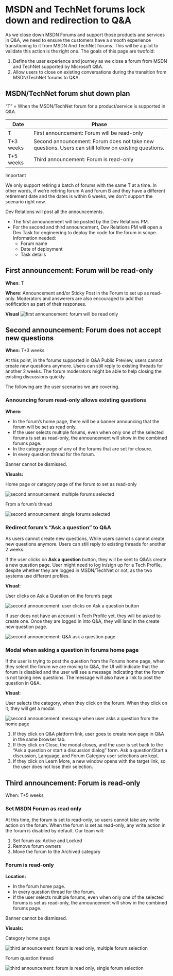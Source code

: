 # MSDN and TechNet forums lock down and redirection to Q&A

As we close down MSDN Forums and support those products and services in Q&A, we need to ensure the customers have a smooth experience transitioning to it from MSDN And TechNet forums. This will be a pilot to validate this action is the right one.
The goals of this page are twofold:

1. Define the user experience and journey as we close a forum from MSDN and TechNet supported by Microsoft Q&A.
2. Allow users to close on existing conversations during the transition from MSDN/TechNet forums to Q&A.

## MSDN/TechNet forum shut down plan

“T” = When the MSDN/TechNet forum for a product/service is supported in Q&A.

|Date     |Phase  |
|---------|---------|
|T     | First announcement: Forum will be read-only        |
|T+3 weeks     | Second announcement: Forum does not take new questions. Users can still follow on existing questions.        |
|T+5 weeks     | Third announcement: Forum is read-only        |

> [!IMPORTANT]
> We only support retiring a batch of forums with the same T at a time. In other words, if we're retiring forum A and forum B and they have a different retirement date and the dates is within 6 weeks, we don't support the scenario right now.

Dev Relations will post all the announcements.

* The first announcement will be posted by the Dev Relations PM.
* For the second and third announcement, Dev Relations PM will open a Dev Task for engineering to deploy the code for the forum in scope. Information needed:
   * Forum name
   * Date of deployment
   * Task details

## First announcement: Forum will be read-only

**When**: T

**Where**:  Announcement and/or Sticky Post in the Forum to set up as read-only. Moderators and answerers are also encouraged to add that notification as part of their responses.

<!--
**Message**

*Title:*

{forum-name} forum will be migrating to a new home on [Microsoft Q&A (Preview)](https://docs.microsoft.com/answers?WT.mc_id=msdnredirect-web-msdn)!

*Body:*

We’ve listened to your feedback on how we can enhance the forum experience. [Microsoft Q&A (Preview)](https://docs.microsoft.com/answers?WT.mc_id=msdnredirect-web-msdn) allows us to add new functionality and enables easier access to all the technical resources most useful to you, like Microsoft Docs and Microsoft Learn.

**Now until {T+3 weeks}:**

* You can post any new questions on Microsoft Q&A (Preview) or here.

**From {T+3 weeks} until {T+5 weeks}:**

* New posts – Post any new questions in the {forum-name} forum’s new home on [Microsoft Q&A (Preview)](https://docs.microsoft.com/answers?WT.mc_id=msdnredirect-web-msdn). The current forum will not allow any new questions.
* Existing posts – Interact here with existing content, answer questions, provide comments, etc.

**{T+5 weeks} onwards:**

* This forum will be closed to all new and existing posts and all interactions will be in [Microsoft Q&A (Preview)](https://docs.microsoft.com/answers?WT.mc_id=msdnredirect-web-msdn).
We are excited about moving to [Microsoft Q&A (Preview)](https://docs.microsoft.com/answers?WT.mc_id=msdnredirect-web-msdn) and seeing you there.

[Learn More](https://aka.ms/docsqalearnmore)

-->

**Visual**
![first announcement: forum will be read only](media/announcement1-forum-will-be-read-only.png)

## Second announcement: Forum does not accept new questions

**When:** T+3 weeks

At this point, in the forums supported in Q&A Public Preview, users cannot create new questions anymore. Users can still reply to existing threads for another 2 weeks. The forum moderators might be able to help closing the existing discussions quickly.

The following are the user scenarios we are covering.

### Announcing forum read-only allows existing questions

**Where:**

* In the forum’s home page, there will be a banner announcing that the forum will be set as read only.
* If the user selects multiple forums, even when only one of the selected forums is set as read-only, the announcement will show in the combined forums page.
* In the category page of any of the forums that are set for closure.
* In every question thread for the forum.

Banner cannot be dismissed.

**Visuals:**

Home page or category page of the forum to set as read-only

![second announcement: multiple forums selected](media/announcement2-multiple-forums-selected.png)

From a forum’s thread

![second announcement: single forums selected](media/announcement2-single-forums-selected.png)

### Redirect forum’s “Ask a question” to Q&A

As users cannot create new questions, While users cannot s cannot create new questions anymore. Users can still reply to existing threads for another 2 weeks.

If the user clicks on **Ask a question** button, they will be sent to Q&A’s create a new question page. User might need to log in/sign up for a Tech Profile, despite whether they are logged in MSDN/TechNet or not, as the two systems use different profiles.

**Visual:**

User clicks on Ask a Question on the forum’s page

![second announcement: user clicks on Ask a question button](media/announcement2-clicking-ask-question.png)

If user does not have an account in Tech Profile yet, they will be asked to create one. Once they are logged in into Q&A, they will land in the create new question page.

![second announcement: Q&A ask a question page](media/announcement2-qna-ask-question-page.png)

### Modal when asking a question in forums home page

If the user is trying to post the question from the Forums home page, when they select the forum we are moving to Q&A, the UI will indicate that the forum is disabled and the user will see a message indicating that the forum is not taking new questions. The message will also have a link to post the question in Q&A.

**Visual:**

User selects the category, when they click on the forum. When they click on it, they will get a modal:

![second announcement: message when user asks a question from the home page](media/announcement2-modal.png)

1. If they click on Q&A platform link, user goes to create new page in Q&A in the same browser tab.
2. If they click on Close, the modal closes, and the user is set back to the “Ask a question or start a discussion dialog” form. Ask a question/Start a discussion, Language, and Forum Category user selections are kept.
3. If they click on Learn More, a new window opens with the target link, so the user does not lose their selection.

## Third announcement: Forum is read-only

When: T+5 weeks

### Set MSDN Forum as read only

At this time, the forum is set to read-only, so users cannot take any write action on the forum.
When the forum is set as read-only, any write action in the forum is disabled by default. Our team will:

1. Set forum as: Active and Locked
2. Remove forum owners
3. Move the forum to the Archived category

### Forum is read-only

**Location:**

* In the forum home page.
* In every question thread for the forum.
* If the user selects multiple forums, even when only one of the selected forums is set as read-only, the announcement will show in the combined forums page.

Banner cannot be dismissed.

**Visuals:**

Category home page

![third announcement: forum is read only, multiple forum selection](media/announcement3-forum-is-read-only-multiple-forums-selected.png)

Forum question thread

![third announcement: forum is read only, single forum selection](media/announcement3-forum-is-read-only-single-forum-selected.png)